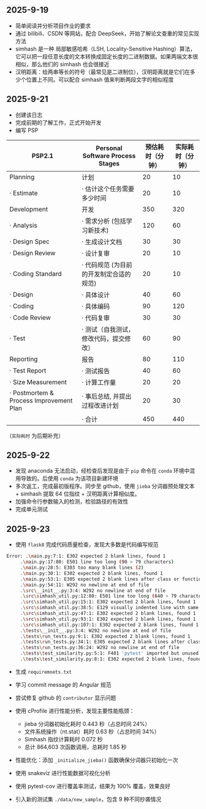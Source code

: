 ## 2025-9-19

- 简单阅读并分析项目作业的要求
- 通过 bilibili、CSDN 等网站，配合 DeepSeek，开始了解论文查重的常见实现方法
- simhash 是一种 局部敏感哈希（LSH, Locality-Sensitive Hashing）算法，它可以把一段任意长度的文本转换成固定长度的二进制数据。如果两端文本很相似，那么他们的 simhash 也会很接近
- 汉明距离：给两串等长的符号（最常见是二进制位），汉明距离就是它们在多少个位置上不同。可以配合 simhash 值来判断两段文字的相似程度

## 2025-9-21

- 创建该日志
- 完成前期的了解工作，正式开始开发
- 编写 PSP



| PSP2.1                                  | Personal Software Process Stages        | 预估耗时（分钟） | 实际耗时（分钟） |
| --------------------------------------- | --------------------------------------- | ---------------- | ---------------- |
| Planning                                | 计划                                    | 20               | 10               |
| · Estimate                              | · 估计这个任务需要多少时间              | 20               | 10               |
| Development                             | 开发                                    | 350              | 320              |
| · Analysis                              | · 需求分析 (包括学习新技术)             | 120              | 60               |
| · Design Spec                           | · 生成设计文档                          | 30               | 30               |
| · Design Review                         | · 设计复审                              | 20               | 10               |
| · Coding Standard                       | · 代码规范 (为目前的开发制定合适的规范) | 20               | 10               |
| · Design                                | · 具体设计                              | 40               | 60               |
| · Coding                                | · 具体编码                              | 90               | 120              |
| · Code Review                           | · 代码复审                              | 30               | 30               |
| · Test                                  | · 测试（自我测试，修改代码，提交修改）  | 60               | 90               |
| Reporting                               | 报告                                    | 80               | 110              |
| · Test Report                           | · 测试报告                              | 40               | 60               |
| · Size Measurement                      | · 计算工作量                            | 20               | 20               |
| · Postmortem & Process Improvement Plan | · 事后总结, 并提出过程改进计划          | 20               | 30               |
|                                         | · 合计                                  | 450              | 440              |

（`实际耗时` 为后期补充）

## 2025-9-22

- 发现 anaconda 无法启动，经检查后发现是由于 `pip` 命令在 `conda` 环境中混用导致的。后使用 `conda` 为该项目新建环境
- 多次返工，完成最初版程序。同步至 github，使用 `jieba` 分词器预处理文本 + simhash 提取 64 位指纹 + 汉明距离计算相似度。
- 加强命令行参数输入的检测，检验路径的有效性
- 完成单元测试

## 2025-9-23

- 使用 `flask8` 完成代码质量检查，发现大多数是代码编写规范

```bash
Error: .\main.py:7:1: E302 expected 2 blank lines, found 1
     .\main.py:17:80: E501 line too long (90 > 79 characters)
     .\main.py:28:5: E303 too many blank lines (2)
     .\main.py:30:1: E302 expected 2 blank lines, found 1
     .\main.py:53:1: E305 expected 2 blank lines after class or function definition, found 1
     .\main.py:54:11: W292 no newline at end of file
     .\src\__init__.py:3:4: W292 no newline at end of file
     .\src\simhash_util.py:12:80: E501 line too long (640 > 79 characters)
     .\src\simhash_util.py:15:1: E302 expected 2 blank lines, found 1
     .\src\simhash_util.py:38:5: E129 visually indented line with same indent as next logical line    
     .\src\simhash_util.py:47:1: E302 expected 2 blank lines, found 1
     .\src\simhash_util.py:93:1: E302 expected 2 blank lines, found 1
     .\src\simhash_util.py:107:1: E302 expected 2 blank lines, found 1
     .\tests\__init__.py:3:4: W292 no newline at end of file
     .\tests\run_tests.py:9:1: E302 expected 2 blank lines, found 1
     .\tests\run_tests.py:34:1: E305 expected 2 blank lines after class or function definition, found 1
     .\tests\run_tests.py:36:24: W292 no newline at end of file
     .\tests\test_similarity.py:5:1: F401 'pytest' imported but unused
     .\tests\test_similarity.py:8:1: E302 expected 2 blank lines, found 1
```

- 生成 `requiremnets.txt`
- 学习 commit message 的 Angular 规范
- 尝试修复 github 的 `contributor` 显示问题

- 使用 cProfile 进行性能分析，发现主要性能瓶颈：
  - jieba 分词器初始化耗时 0.443 秒（占总时间 24%）
  - 文件系统操作（nt.stat）耗时 0.63 秒（占总时间 34%）
  - Simhash 指纹计算耗时 0.072 秒
  - 总计 864,603 次函数调用，总耗时 1.85 秒

- 性能优化：添加 `_initialize_jieba()` 函数确保分词器只初始化一次
  
- 使用 snakeviz 进行性能数据可视化分析

- 使用 pytest-cov 进行覆盖率测试，结果为 100% 覆盖，效果良好

- 引入新的测试集 `./data/new_sample`，包含 9 种不同抄袭情况
